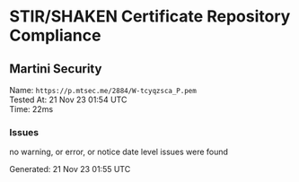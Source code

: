# STIR/SHAKEN Certificate Repository Compliance

## Martini Security

Name: `https://p.mtsec.me/2884/W-tcyqzsca_P.pem`\
Tested At: 21 Nov 23 01:54 UTC\
Time: 22ms

### Issues

no warning, or error, or notice date level issues were found

Generated: 21 Nov 23 01:55 UTC